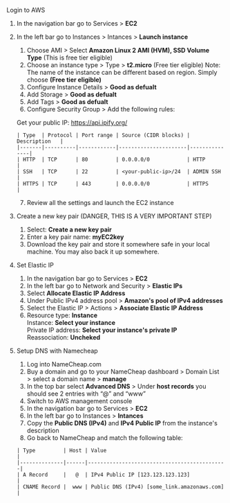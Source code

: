 Login to AWS

1. In the navigation bar go to Services > **EC2**
2. In the left bar go to Instances > Intances > **Launch instance**
    
    1. Choose AMI > Select **Amazon Linux 2 AMI (HVM), SSD Volume Type** (This is free tier eligible)
    2. Choose an instance type > Type > **t2.micro** (Free tier eligible)
    Note: The name of the instance can be different based on region. Simply choose **(Free tier eligible)**
    3. Configure Instance Details > **Good as defualt**
    4. Add Storage > **Good as defualt**
    5. Add Tags > **Good as defualt**
    6. Configure Security Group > Add the following rules:
    
    Get your public IP: https://api.ipify.org/
    ```
    | Type  | Protocol | Port range | Source (CIDR blocks) | Description   |
    |-------|----------|------------|----------------------|---------------|
    | HTTP  | TCP      | 80         | 0.0.0.0/0            | HTTP          |
    | SSH   | TCP      | 22         | <your-public-ip>/24  | ADMIN SSH     |
    | HTTPS | TCP      | 443        | 0.0.0.0/0            | HTTPS         |
    ```

    7. Review all the settings and launch the EC2 instance

3. Create a new key pair (DANGER, THIS IS A VERY IMPORTANT STEP)

    1. Select: **Create a new key pair**
    2. Enter a key pair name: **myEC2key**
    3. Download the key pair and store it somewhere safe in your local machine. You may also back it up somewhere. 

4. Set Elastic IP

    1. In the navigation bar go to Services > **EC2**
    2. In the left bar go to Network and Security > **Elastic IPs**
    3. Select **Allocate Elastic IP Address**
    4. Under Public IPv4 address pool > **Amazon's pool of IPv4 addresses**
    5. Select the Elastic IP > Actions > **Associate Elastic IP Address**
    6. Resource type: **Instance** <br>
        Instance: **Select your instance** <br>
        Private IP address: **Select your instance's private IP** <br>
        Reassociation: **Uncheked**

5. Setup DNS with Namecheap

    1. Log into NameCheap.com
    2. Buy a domain and go to your NameCheap dashboard > Domain List > select a domain name > **manage**
    3. In the top bar select **Advanced DNS** > Under **host records** you should see 2 entries with “@” and “www”
    4. Switch to AWS management console 
    5. In the navigation bar go to Services > **EC2**
    6. In the left bar go to Instances > **Intances**
    7. Copy the **Public DNS (IPv4)** and **IPv4 Public IP** from the instance's description
    8. Go back to NameCheap and match the following table:
    ```
    | Type         | Host | Value                                       |
    |--------------|------|---------------------------------------------|
    | A Record     |   @  | IPv4 Public IP [123.123.123.123]            |
    | CNAME Record |  www | Public DNS (IPv4) [some_link.amazonaws.com] |
    ```
